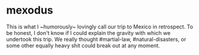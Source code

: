 # mexodus
This is what I ~humorously~ lovingly call our trip to Mexico in retrospect. To be honest, I don't know if I could explain the gravity with which we undertook this trip. We really thought #martial-law, #natural-disasters, or some other equally heavy shit could break out at any moment. 